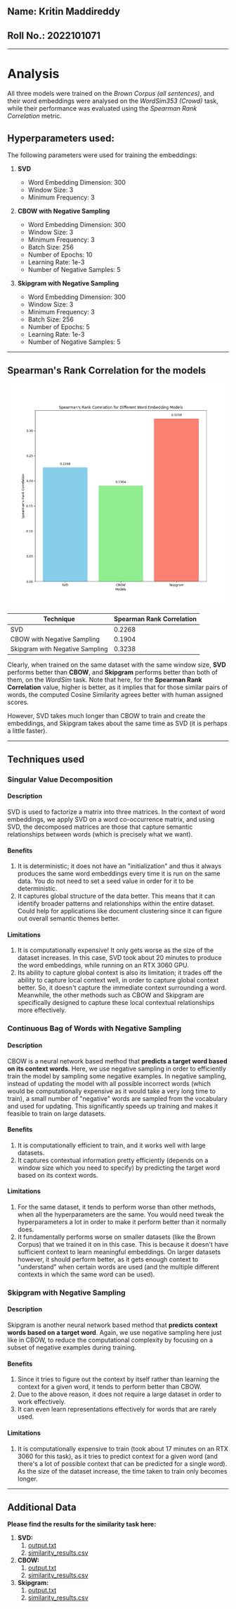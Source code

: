 ## Name: Kritin Maddireddy

## Roll No.: 2022101071

---

# Analysis

All three models were trained on the _Brown Corpus (all sentences)_, and their word embeddings were analysed on the
_WordSim353 (Crowd)_ task, while their performance was evaluated using the _Spearman Rank Correlation_ metric.

## Hyperparameters used:

The following parameters were used for training the embeddings:

1. **SVD**
    - Word Embedding Dimension: 300
    - Window Size: 3
    - Minimum Frequency: 3

2. **CBOW with Negative Sampling**
    - Word Embedding Dimension: 300
    - Window Size: 3
    - Minimum Frequency: 3
    - Batch Size: 256
    - Number of Epochs: 10
    - Learning Rate: 1e-3
    - Number of Negative Samples: 5

3. **Skipgram with Negative Sampling**
    - Word Embedding Dimension: 300
    - Window Size: 3
    - Minimum Frequency: 3
    - Batch Size: 256
    - Number of Epochs: 5
    - Learning Rate: 1e-3
    - Number of Negative Samples: 5

---

## Spearman's Rank Correlation for the models

![spearman_rank_correlation.png](figures/spearman_rank_correlation.png)

| Technique                       | Spearman Rank Correlation |
|---------------------------------|---------------------------|
| SVD                             | 0.2268                    |
| CBOW with Negative Sampling     | 0.1904                    |
| Skipgram with Negative Sampling | 0.3238                    |

Clearly, when trained on the same dataset with the same window size, **SVD** performs better than **CBOW**, and
**Skipgram** performs better than both of them, on the _WordSim_ task. Note that here, for the **Spearman Rank
Correlation** value, higher is better, as it implies that for those similar pairs of words, the computed Cosine
Similarity agrees better with human assigned scores.

However, SVD takes much longer than CBOW to train and create the embeddings, and Skipgram takes about the same time as
SVD (it is perhaps a little faster).

---

## Techniques used

### Singular Value Decomposition

#### Description

SVD is used to factorize a matrix into three matrices. In the context of word embeddings, we apply SVD on a word
co-occurrence matrix, and using SVD, the decomposed matrices are those that capture semantic relationships between
words (which is precisely what we want).

#### Benefits

1. It is deterministic; it does not have an "initialization" and thus it always produces the same word embeddings every
   time it is run on the same data. You do not need to set a seed value in order for it to be deterministic.
2. It captures global structure of the data better. This means that it can identify broader patterns and relationships
   within the entire dataset. Could help for applications like document clustering since it can figure out overall
   semantic themes better.

#### Limitations

1. It is computationally expensive! It only gets worse as the size of the dataset increases. In this case, SVD took
   about 20 minutes to produce the word embeddings, while running on an RTX 3060 GPU.
2. Its ability to capture global context is also its limitation; it trades off the ability to capture local context
   well, in order to capture global context better. So, it doesn't capture the immediate context surrounding a word.
   Meanwhile, the other methods such as CBOW and Skipgram are specifically designed to capture these local contextual
   relationships more effectively.

### Continuous Bag of Words with Negative Sampling

#### Description

CBOW is a neural network based method that **predicts a target word based on its context words**. Here, we use
negative sampling in order to efficiently train the model by sampling some negative examples. In negative sampling,
instead of updating the model with all possible incorrect words (which would be computationally expensive as it would
take a very long time to train), a small number of "negative" words are sampled from the vocabulary and used for
updating. This significantly speeds up training and makes it feasible to train on large datasets.

#### Benefits

1. It is computationally efficient to train, and it works well with large datasets.
2. It captures contextual information pretty efficiently (depends on a window size which you need to specify) by
   predicting the target word based on its context words.

#### Limitations

1. For the same dataset, it tends to perform worse than other methods, when all the hyperparameters are the same. You
   would need tweak the hyperparameters a lot in order to make it perform better than it normally does.
2. It fundamentally performs worse on smaller datasets (like the Brown Corpus) that we trained it on in this case. This
   is because it doesn't have sufficient context to learn meaningful embeddings. On larger datasets however, it should
   perform better, as it gets enough context to "understand" when certain words are used (and the multiple different
   contexts in which the same word can be used).

### Skipgram with Negative Sampling

#### Description

Skipgram is another neural network based method that **predicts context words based on a target word**. Again, we use
negative sampling here just like in CBOW, to reduce the computational complexity by focusing on a subset of negative
examples during training.

#### Benefits

1. Since it tries to figure out the context by itself rather than learning the context for a given word, it tends to
   perform better than CBOW.
2. Due to the above reason, it does not require a large dataset in order to work effectively.
3. It can even learn representations effectively for words that are rarely used.

#### Limitations

1. It is computationally expensive to train (took about 17 minutes on an RTX 3060 for this task), as it tries to predict
   context for a given word (and there's a lot of possible context that can be predicted for a single word). As the size
   of the dataset increase, the time taken to train only becomes longer.

---

## Additional Data

**Please find the results for the similarity task here:**
1. **SVD:** 
   1. [output.txt](similarity_results/svd/output.txt)
   2. [similarity_results.csv](similarity_results/svd/similarity_results.csv)
2. **CBOW:**
   1. [output.txt](similarity_results/cbow/output.txt)
   2. [similarity_results.csv](similarity_results/cbow/similarity_results.csv)
3. **Skipgram:**
   1. [output.txt](similarity_results/skipgram/output.txt)
   2. [similarity_results.csv](similarity_results/skipgram/similarity_results.csv)